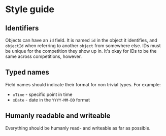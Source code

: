 # Style guide

## Identifiers

Objects can have an `id` field.
It is named `id` in the object it identifies,
and `objectId` when referring to another `object` from somewhere else.
IDs must be unique for the competition they show up in.
It's okay for IDs to be the same across competitions, however.

## Typed names

Field names should indicate their format for non trivial types. For example:
- `xTime` - specific point in time
- `xDate` - date in the `YYYY-MM-DD` format

## Humanly readable and writeable

Everything should be humanly read- and writeable as far as possible.
